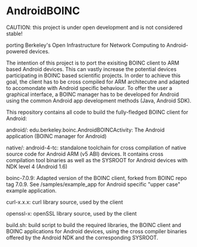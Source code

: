 AndroidBOINC
============

CAUTION: this project is under open development and is not considered stable!

porting Berkeley's Open Infrastructure for Network Computing to Android-powered devices.

The intention of this project is to port the exisiting BOINC client to ARM based Android devices. This can vastly increase the potential devices participating in BOINC based scientific projects. In order to achieve this goal, the client has to be cross compiled for ARM architecutre and adapted to accomondate with Android specific behaviour. To offer the user a graphical interface, a BOINC manager has to be developed for Android using the common Android app development methods (Java, Android SDK).

This repository contains all code to build the fully-fledged BOINC client for Android:

android/:
edu.berkeley.boinc.AndroidBOINCActivity: The Android application (BOINC manager for Android)

native/:
android-4-tc: standalone toolchain for cross compilation of native source code for Android ARM (v5 ABI) devices. It contains cross compilation tool binaries as well as the SYSROOT for Android devices with NDK level 4 (Android 1.6)

boinc-7.0.9: Adapted version of the BOINC client, forked from BOINC repo tag 7.0.9. See /samples/example_app for Android specific "upper case" example application.

curl-x.x.x: curl library source, used by the client

openssl-x: openSSL library source, used by the client

build.sh: build script to build the required libraries, the BOINC client and BOINC applications for Android devices, using the cross compiler binaries offered by the Android NDK and the corresponding SYSROOT.


	 

